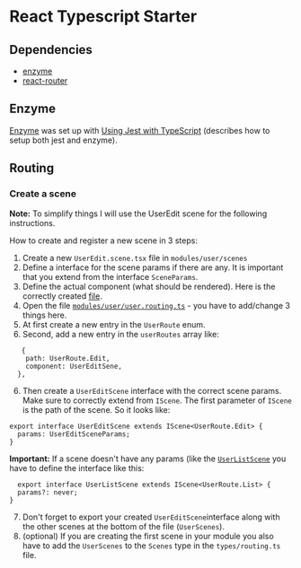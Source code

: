 # React Typescript Starter

## Dependencies
* [enzyme](https://airbnb.io/enzyme/)
* [react-router](https://github.com/ReactTraining/react-router)

## Enzyme
[Enzyme](https://airbnb.io/enzyme/) was set up with [Using Jest with TypeScript](https://basarat.gitbooks.io/typescript/docs/testing/jest.html) (describes how to setup both jest and enzyme).

## Routing

### Create a scene
**Note:** To simplify things I will use the UserEdit scene for the following instructions.

How to create and register a new scene in 3 steps:
1. Create a new `UserEdit.scene.tsx` file in `modules/user/scenes`
2. Define a interface for the scene params if there are any. It is important that you extend from the interface `SceneParams`.
3. Define the actual component (what should be rendered). Here is the correctly created [file](https://github.com/npeham/react-typescript-starter/blob/react-router/src/modules/user/scenes/UserEdit.scene.tsx).
4. Open the file [`modules/user/user.routing.ts`](https://github.com/npeham/react-typescript-starter/blob/react-router/src/modules/user/user.routes.ts) - you have to add/change 3 things here.
4. At first create a new entry in the `UserRoute` enum.
5. Second, add a new entry in the `userRoutes` array like:
```
   {
    path: UserRoute.Edit,
    component: UserEditSene,
  },
```
6. Then create a `UserEditScene` interface with the correct scene params. Make sure to correctly extend from `IScene`. The first parameter of `IScene` is the path of the scene. So it looks like: 
```
export interface UserEditScene extends IScene<UserRoute.Edit> {
  params: UserEditSceneParams;
}
```
**Important:** If a scene doesn't have any params (like the [`UserListScene`](https://github.com/npeham/react-typescript-starter/blob/react-router/src/modules/user/scenes/UserList.scene.tsx) you have to define the interface like this:
```
  export interface UserListScene extends IScene<UserRoute.List> {
  params?: never;
}
```
7. Don't forget to export your created `UserEditScene`interface along with the other scenes at the bottom of the file (`UserScenes`).
8. (optional) If you are creating the first scene in your module you also have to add the `UserScenes` to the `Scenes` type in the `types/routing.ts` file.
